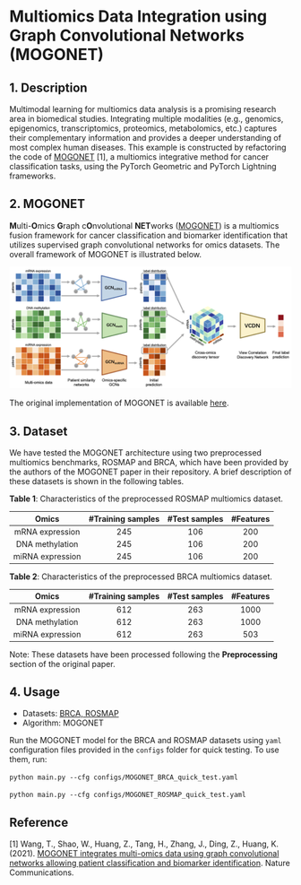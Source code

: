# Multiomics Data Integration using Graph Convolutional Networks (MOGONET)

## 1. Description

Multimodal learning for multiomics data analysis is a promising research area in biomedical studies. Integrating multiple modalities (e.g., genomics, epigenomics, transcriptomics, proteomics, metabolomics, etc.) captures their complementary information and provides a deeper understanding of most complex human diseases. This example is constructed by refactoring the code of [MOGONET](https://doi.org/10.1038/s41467-021-23774-w) [1], a multiomics integrative method for cancer classification tasks, using the PyTorch Geometric and PyTorch Lightning frameworks.


## 2. MOGONET

**M**ulti-**O**mics **G**raph c**O**nvolutional **NET**works ([MOGONET](https://doi.org/10.1038/s41467-021-23774-w)) is
a multiomics fusion framework for cancer classification and biomarker identification that utilizes supervised graph
convolutional networks for omics datasets. The overall framework of MOGONET is illustrated below.

![MOGONET Architecture](image/MOGONET.png)

The original implementation of MOGONET is available [here](https://github.com/txWang/MOGONET).

## 3. Dataset

We have tested the MOGONET architecture using two preprocessed multiomics benchmarks, ROSMAP and BRCA, which have been provided
by the authors of the MOGONET paper in their repository. A brief description of these datasets is shown in the following
tables.

**Table 1**: Characteristics of the preprocessed ROSMAP multiomics dataset.

|      Omics       | #Training samples | #Test samples | #Features  |
|:----------------:|:-----------------:|:-------------:|:----------:|
| mRNA expression  |        245        |      106      |    200     |
| DNA methylation  |        245        |      106      |    200     |
| miRNA expression |        245        |      106      |    200     |



**Table 2**: Characteristics of the preprocessed BRCA multiomics dataset.

|      Omics       | #Training samples | #Test samples | #Features |
|:----------------:|:-----------------:|:-------------:|:---------:|
| mRNA expression  |        612        |      263      |   1000    |
| DNA methylation  |        612        |      263      |   1000    |
| miRNA expression |        612        |      263      |    503    |

Note: These datasets have been processed following the **Preprocessing** section of the original paper.

## 4. Usage

* Datasets: [BRCA, ROSMAP](https://github.com/pykale/data/tree/main/multiomics)
* Algorithm: MOGONET

Run the MOGONET model for the BRCA and ROSMAP datasets using `yaml` configuration files provided in the `configs` folder
for quick testing. To use them, run:

`python main.py --cfg configs/MOGONET_BRCA_quick_test.yaml`

`python main.py --cfg configs/MOGONET_ROSMAP_quick_test.yaml`


## Reference

[1] Wang, T., Shao, W., Huang, Z., Tang, H., Zhang, J., Ding, Z., Huang, K. (2021). [MOGONET integrates multi-omics data
using graph convolutional networks allowing patient classification and biomarker identification](https://doi.org/10.1038/s41467-021-23774-w). Nature Communications.
